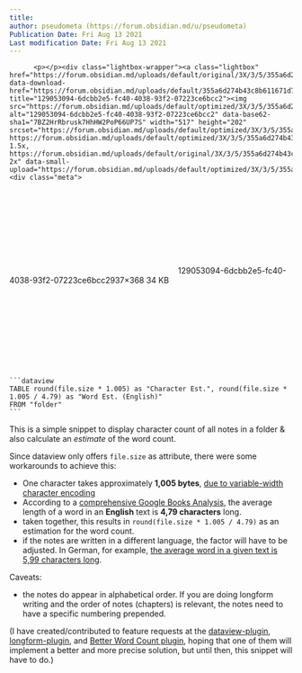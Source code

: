 ```yaml
---
title:
author: pseudometa (https://forum.obsidian.md/u/pseudometa)
Publication Date: Fri Aug 13 2021
Last modification Date: Fri Aug 13 2021
---
```



          <p></p><div class="lightbox-wrapper"><a class="lightbox" href="https://forum.obsidian.md/uploads/default/original/3X/3/5/355a6d274b43c8b611671d7ea37ca7c7fccb8d54.png" data-download-href="https://forum.obsidian.md/uploads/default/355a6d274b43c8b611671d7ea37ca7c7fccb8d54" title="129053094-6dcbb2e5-fc40-4038-93f2-07223ce6bcc2"><img src="https://forum.obsidian.md/uploads/default/optimized/3X/3/5/355a6d274b43c8b611671d7ea37ca7c7fccb8d54_2_517x202.png" alt="129053094-6dcbb2e5-fc40-4038-93f2-07223ce6bcc2" data-base62-sha1="7BZ2HrRbrusk7HhHW2PoP66UP7S" width="517" height="202" srcset="https://forum.obsidian.md/uploads/default/optimized/3X/3/5/355a6d274b43c8b611671d7ea37ca7c7fccb8d54_2_517x202.png, https://forum.obsidian.md/uploads/default/optimized/3X/3/5/355a6d274b43c8b611671d7ea37ca7c7fccb8d54_2_775x303.png 1.5x, https://forum.obsidian.md/uploads/default/original/3X/3/5/355a6d274b43c8b611671d7ea37ca7c7fccb8d54.png 2x" data-small-upload="https://forum.obsidian.md/uploads/default/optimized/3X/3/5/355a6d274b43c8b611671d7ea37ca7c7fccb8d54_2_10x10.png"><div class="meta">
<svg class="fa d-icon d-icon-far-image svg-icon" aria-hidden="true"><use href="#far-image"/></svg><span class="filename">129053094-6dcbb2e5-fc40-4038-93f2-07223ce6bcc2</span><span class="informations">937&#xD7;368 34 KB</span><svg class="fa d-icon d-icon-discourse-expand svg-icon" aria-hidden="true"><use href="#discourse-expand"/></svg>
</div></a></div><p></p>
<pre><code class="lang-auto">```dataview
TABLE round(file.size * 1.005) as &quot;Character Est.&quot;, round(file.size * 1.005 / 4.79) as &quot;Word Est. (English)&quot;
FROM &quot;folder&quot;
```
</code></pre>
<p>This is a simple snippet to display character count of all notes in a folder &amp; also calculate an <em>estimate</em> of the word count.</p>
<p>Since dataview only offers <code>file.size</code> as attribute, there were some workarounds to achieve this:</p>
<ul>
<li>One character takes approximately <strong>1,005 bytes</strong>, <a href="https://stackoverflow.com/questions/32348137/obtaining-a-reliable-character-count-from-a-text-files-size-in-bytes" rel="noopener nofollow ugc">due to variable-width character encoding</a>
</li>
<li>According to a <a href="http://norvig.com/mayzner.html" rel="noopener nofollow ugc">comprehensive Google Books Analysis</a>, the average length of a word in an <strong>English</strong> text is  <strong>4,79 characters</strong> long.</li>
<li>taken together, this results in <code>round(file.size * 1.005 / 4.79)</code> as an estimation for the word count.</li>
<li>if the notes are written in a different language, the factor will have to be adjusted. In German, for example, <a href="https://www.duden.de/sprachwissen/sprachratgeber/Durchschnittliche-Lange-eines-deutschen-Wortes" rel="noopener nofollow ugc">the average word in a given text is 5,99 characters long</a>.</li>
</ul>
<p>Caveats:</p>
<ul>
<li>the notes do appear in alphabetical order. If you are doing longform writing and the order of notes (chapters) is relevant, the notes need to have a specific numbering prepended.</li>
</ul>
<p>(I have created/contributed to feature requests at the <a href="https://github.com/blacksmithgu/obsidian-dataview/issues/397" rel="noopener nofollow ugc">dataview-plugin</a>, <a href="https://github.com/kevboh/longform/issues/14" rel="noopener nofollow ugc">longform-plugin</a>, and <a href="https://github.com/lukeleppan/better-word-count/issues/22" rel="noopener nofollow ugc">Better Word Count plugin</a>, hoping that one of them will implement a better and more precise solution, but until then, this snippet will have to do.)</p>
        